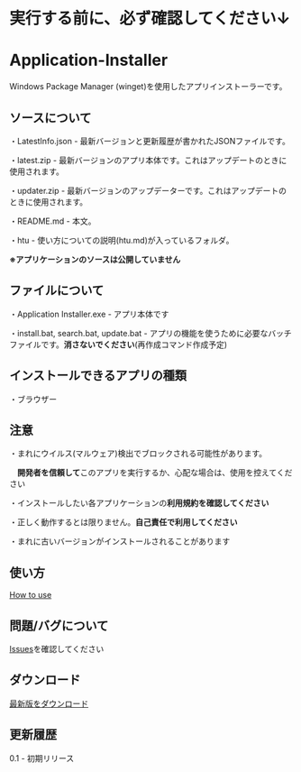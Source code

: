 # 実行する前に、必ず確認してください↓

# Application-Installer
Windows Package Manager (winget)を使用したアプリインストーラーです。

## ソースについて
・LatestInfo.json - 最新バージョンと更新履歴が書かれたJSONファイルです。

・latest.zip - 最新バージョンのアプリ本体です。これはアップデートのときに使用されます。

・updater.zip - 最新バージョンのアップデーターです。これはアップデートのときに使用されます。

・README.md - 本文。

・htu - 使い方についての説明(htu.md)が入っているフォルダ。

**※アプリケーションのソースは公開していません**

## ファイルについて
・Application Installer.exe - アプリ本体です

・install.bat, search.bat, update.bat - アプリの機能を使うために必要なバッチファイルです。**消さないでください**(再作成コマンド作成予定)

## インストールできるアプリの種類
・ブラウザー

## 注意

・まれにウイルス(マルウェア)検出でブロックされる可能性があります。

　**開発者を信頼して**このアプリを実行するか、心配な場合は、使用を控えてください

 ・インストールしたい各アプリケーションの**利用規約を確認してください**

 ・正しく動作するとは限りません。**自己責任で利用してください**
 
 ・まれに古いバージョンがインストールされることがあります

 ## 使い方
[How to use](https://github.com/GitHub-Pt04/Application-Installer/How-to-use/blob/main/htu.md)

## 問題/バグについて

[Issues](https://github.com/GitHub-Pt04/Application-Installer/issues)を確認してください

## ダウンロード
[最新版をダウンロード](https://github.com/GitHub-Pt04/Application-Installer/releases)

## 更新履歴
0.1 - 初期リリース
